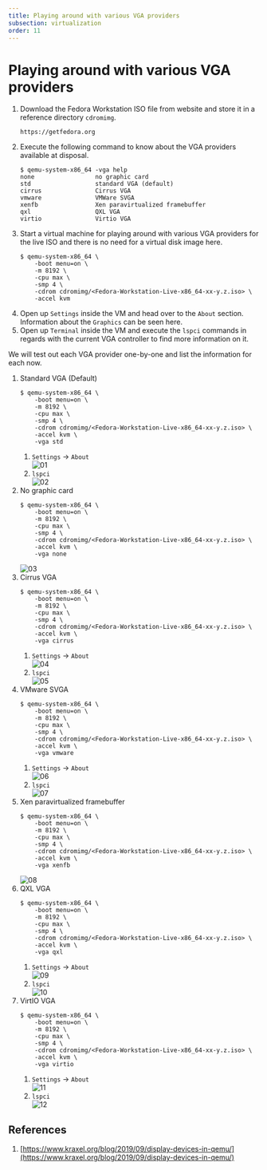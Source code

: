 ```yaml
---
title: Playing around with various VGA providers  
subsection: virtualization  
order: 11  
---
```


# Playing around with various VGA providers

1. Download the Fedora Workstation ISO file from website and store it in a reference directory `cdromimg`.  
   ```
   https://getfedora.org
   ```
2. Execute the following command to know about the VGA providers available at disposal.  
   ```console
   $ qemu-system-x86_64 -vga help
   none                 no graphic card
   std                  standard VGA (default)
   cirrus               Cirrus VGA
   vmware               VMWare SVGA
   xenfb                Xen paravirtualized framebuffer
   qxl                  QXL VGA
   virtio               Virtio VGA
   ```
3. Start a virtual machine for playing around with various VGA providers for the live ISO and there is no need for a virtual disk image here.  
   ```console
   $ qemu-system-x86_64 \
       -boot menu=on \
       -m 8192 \
       -cpu max \
       -smp 4 \
       -cdrom cdromimg/<Fedora-Workstation-Live-x86_64-xx-y.z.iso> \
       -accel kvm
   ```
4. Open up `Settings` inside the VM and head over to the `About` section. Information about the `Graphics` can be seen here.  
5. Open up `Terminal` inside the VM and execute the `lspci` commands in regards with the current VGA controller to find more information on it.  

We will test out each VGA provider one-by-one and list the information for each now.  

1. Standard VGA (Default)  
   ```console
   $ qemu-system-x86_64 \
       -boot menu=on \
       -m 8192 \
       -cpu max \
       -smp 4 \
       -cdrom cdromimg/<Fedora-Workstation-Live-x86_64-xx-y.z.iso> \
       -accel kvm \
       -vga std
   ```
   1. `Settings` -> `About`  
      ![01](/content/tools/virtualization/images/playing-around-with-various-vga-providers/01.png)
   2. `lspci`  
      ![02](/content/tools/virtualization/images/playing-around-with-various-vga-providers/02.png)
2. No graphic card  
   ```console
   $ qemu-system-x86_64 \
       -boot menu=on \
       -m 8192 \
       -cpu max \
       -smp 4 \
       -cdrom cdromimg/<Fedora-Workstation-Live-x86_64-xx-y.z.iso> \
       -accel kvm \
       -vga none
   ```
   ![03](/content/tools/virtualization/images/playing-around-with-various-vga-providers/03.png)
3. Cirrus VGA  
   ```console
   $ qemu-system-x86_64 \
       -boot menu=on \
       -m 8192 \
       -cpu max \
       -smp 4 \
       -cdrom cdromimg/<Fedora-Workstation-Live-x86_64-xx-y.z.iso> \
       -accel kvm \
       -vga cirrus
   ```
   1. `Settings` -> `About`  
      ![04](/content/tools/virtualization/images/playing-around-with-various-vga-providers/04.png)
   2. `lspci`  
      ![05](/content/tools/virtualization/images/playing-around-with-various-vga-providers/05.png)
4. VMware SVGA  
   ```console
   $ qemu-system-x86_64 \
       -boot menu=on \
       -m 8192 \
       -cpu max \
       -smp 4 \
       -cdrom cdromimg/<Fedora-Workstation-Live-x86_64-xx-y.z.iso> \
       -accel kvm \
       -vga vmware
   ```
   1. `Settings` -> `About`  
      ![06](/content/tools/virtualization/images/playing-around-with-various-vga-providers/06.png)
   2. `lspci`  
      ![07](/content/tools/virtualization/images/playing-around-with-various-vga-providers/07.png)
5. Xen paravirtualized framebuffer  
   ```console
   $ qemu-system-x86_64 \
       -boot menu=on \
       -m 8192 \
       -cpu max \
       -smp 4 \
       -cdrom cdromimg/<Fedora-Workstation-Live-x86_64-xx-y.z.iso> \
       -accel kvm \
       -vga xenfb
   ```
   ![08](/content/tools/virtualization/images/playing-around-with-various-vga-providers/08.png)
6. QXL VGA  
   ```console
   $ qemu-system-x86_64 \
       -boot menu=on \
       -m 8192 \
       -cpu max \
       -smp 4 \
       -cdrom cdromimg/<Fedora-Workstation-Live-x86_64-xx-y.z.iso> \
       -accel kvm \
       -vga qxl
   ```
   1. `Settings` -> `About`  
      ![09](/content/tools/virtualization/images/playing-around-with-various-vga-providers/09.png)
   2. `lspci`  
      ![10](/content/tools/virtualization/images/playing-around-with-various-vga-providers/10.png)
7. VirtIO VGA  
   ```console
   $ qemu-system-x86_64 \
       -boot menu=on \
       -m 8192 \
       -cpu max \
       -smp 4 \
       -cdrom cdromimg/<Fedora-Workstation-Live-x86_64-xx-y.z.iso> \
       -accel kvm \
       -vga virtio
   ```
   1. `Settings` -> `About`  
      ![11](/content/tools/virtualization/images/playing-around-with-various-vga-providers/11.png)
   2. `lspci`  
      ![12](/content/tools/virtualization/images/playing-around-with-various-vga-providers/12.png)

## References
1. [https://www.kraxel.org/blog/2019/09/display-devices-in-qemu/](https://www.kraxel.org/blog/2019/09/display-devices-in-qemu/)
